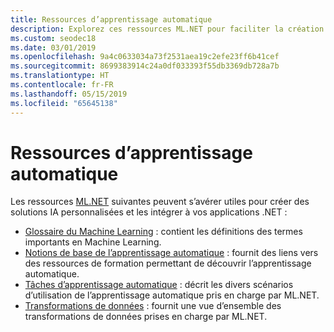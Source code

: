 ```yaml
---
title: Ressources d’apprentissage automatique
description: Explorez ces ressources ML.NET pour faciliter la création de solutions IA personnalisées et leur intégration à vos applications .NET.
ms.custom: seodec18
ms.date: 03/01/2019
ms.openlocfilehash: 9a4c0633034a73f2531aea19c2efe23ff6b41cef
ms.sourcegitcommit: 8699383914c24a0df033393f55db3369db728a7b
ms.translationtype: HT
ms.contentlocale: fr-FR
ms.lasthandoff: 05/15/2019
ms.locfileid: "65645138"
---
```

# <a name="machine-learning-resources"></a>Ressources d’apprentissage automatique 

Les ressources [ML.NET](../index.yml) suivantes peuvent s’avérer utiles pour créer des solutions IA personnalisées et les intégrer à vos applications .NET :

- [Glossaire du Machine Learning](glossary.md) : contient les définitions des termes importants en Machine Learning.
- [Notions de base de l’apprentissage automatique](basics.md) : fournit des liens vers des ressources de formation permettant de découvrir l’apprentissage automatique.
- [Tâches d’apprentissage automatique](tasks.md) : décrit les divers scénarios d’utilisation de l’apprentissage automatique pris en charge par ML.NET.
- [Transformations de données](transforms.md) : fournit une vue d’ensemble des transformations de données prises en charge par ML.NET.

